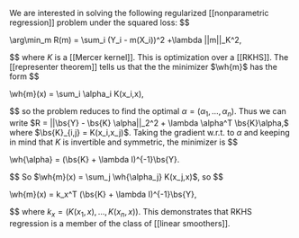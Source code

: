 We are interested in solving the following regularized [[nonparametric regression]] problem under the squared loss: 
$$

\arg\min_m R(m) = \sum_i (Y_i - m(X_i))^2  +\lambda ||m||_K^2,

$$
where $K$ is a [[Mercer kernel]]. This is optimization over a [[RKHS]]. The [[representer theorem]] tells us that the the minimizer $\wh{m}$ has the form 
$$

\wh{m}(x) = \sum_i \alpha_i K(x_i,x),

$$
so the problem reduces to find the optimal $\alpha = (\alpha_1,\dots,\alpha_n).$ Thus we can write $R = ||\bs{Y} - \bs{K} \alpha||_2^2 + \lambda \alpha^T \bs{K}\alpha,$ where $\bs{K}_{i,j} = K(x_i,x_j)$.  Taking the gradient w.r.t. to $\alpha$ and keeping in mind that $K$ is invertible and symmetric, the minimizer is 
$$

\wh{\alpha} = (\bs{K} + \lambda I)^{-1}\bs{Y}.

$$
So $\wh{m}(x) = \sum_j \wh{\alpha_j} K(x_j,x)$, so 
$$

\wh{m}(x) = k_x^T (\bs{K} + \lambda I)^{-1}\bs{Y},

$$
where $k_x = (K(x_1,x),\dots,K(x_n,x))$. This demonstrates that RKHS regression is a member of the class of [[linear smoothers]]. 



